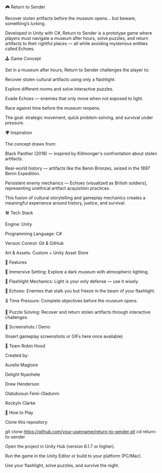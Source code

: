 🎮 Return to Sender

Recover stolen artifacts before the museum opens… but beware, something’s lurking.

Developed in Unity with C#, Return to Sender is a prototype game where players must navigate a museum after hours, solve puzzles, and return artifacts to their rightful places — all while avoiding mysterious entities called Echoes.

🕹️ Game Concept

Set in a museum after hours, Return to Sender challenges the player to:

Recover stolen cultural artifacts using only a flashlight.

Explore different rooms and solve interactive puzzles.

Evade Echoes — enemies that only move when not exposed to light.

Race against time before the museum reopens.

The goal: strategic movement, quick problem-solving, and survival under pressure.

🌍 Inspiration

The concept draws from:

Black Panther (2018) — inspired by Killmonger's confrontation about stolen artifacts.

Real-world history — artifacts like the Benin Bronzes, seized in the 1897 Benin Expedition.

Persistent enemy mechanics — Echoes (visualized as British soldiers), representing unethical artifact acquisition practices.

This fusion of cultural storytelling and gameplay mechanics creates a meaningful experience around history, justice, and survival.

🛠️ Tech Stack

Engine: Unity

Programming Language: C#

Version Control: Git & GitHub

Art & Assets: Custom + Unity Asset Store

🚀 Features

🎨 Immersive Setting: Explore a dark museum with atmospheric lighting.

🔦 Flashlight Mechanics: Light is your only defense — use it wisely.

👻 Echoes: Enemies that stalk you but freeze in the beam of your flashlight.

⏳ Time Pressure: Complete objectives before the museum opens.

🧩 Puzzle Solving: Recover and return stolen artifacts through interactive challenges.

📸 Screenshots / Demo

(Insert gameplay screenshots or GIFs here once available)

👥 Team Robin Hood

Created by:

Aurelie Magloire

Delight Nyanhete

Drew Henderson

Olatubosun Femi-Oladunni

Rockyln Clarke

📂 How to Play

Clone this repository:

git clone https://github.com/your-username/return-to-sender.git
cd return-to-sender


Open the project in Unity Hub (version 6.1.7 or higher).

Run the game in the Unity Editor or build to your platform (PC/Mac).

Use your flashlight, solve puzzles, and survive the night.
